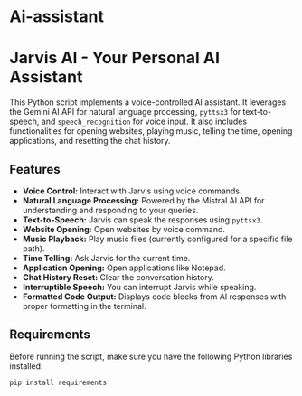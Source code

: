 ﻿# Ai-assistant

# Jarvis AI - Your Personal AI Assistant

This Python script implements a voice-controlled AI assistant. It leverages the Gemini AI API for natural language processing, `pyttsx3` for text-to-speech, and `speech_recognition` for voice input.  It also includes functionalities for opening websites, playing music, telling the time, opening applications, and resetting the chat history.

## Features

* **Voice Control:** Interact with Jarvis using voice commands.
* **Natural Language Processing:** Powered by the Mistral AI API for understanding and responding to your queries.
* **Text-to-Speech:** Jarvis can speak the responses using `pyttsx3`.
* **Website Opening:** Open websites by voice command.
* **Music Playback:** Play music files (currently configured for a specific file path).
* **Time Telling:** Ask Jarvis for the current time.
* **Application Opening:** Open applications like Notepad.
* **Chat History Reset:** Clear the conversation history.
* **Interruptible Speech:**  You can interrupt Jarvis while speaking.
* **Formatted Code Output:** Displays code blocks from AI responses with proper formatting in the terminal.

## Requirements

Before running the script, make sure you have the following Python libraries installed:

```bash
pip install requirements
